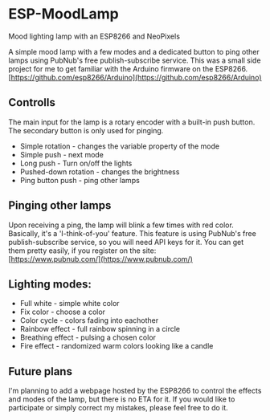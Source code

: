 # ESP-MoodLamp
Mood lighting lamp with an ESP8266 and NeoPixels

A simple mood lamp with a few modes and a dedicated
button to ping other lamps using PubNub's
free publish-subscribe service. This was a small
side project for me to get familiar with the Arduino firmware
on the ESP8266.  
[https://github.com/esp8266/Arduino](https://github.com/esp8266/Arduino)

## Controlls
The main input for the lamp is a rotary encoder with a built-in
push button. The secondary button is only used for pinging.
- Simple rotation - changes the variable property of the mode
- Simple push - next mode
- Long push - Turn on/off the lights
- Pushed-down rotation - changes the brightness
- Ping button push - ping other lamps

## Pinging other lamps
Upon receiving a ping, the lamp will blink
a few times with red color. Basically, it's
a 'I-think-of-you' feature. This feature is using PubNub's
free publish-subscribe service, so you will need
API keys for it. You can get them pretty easily,
if you register on the site:  
[https://www.pubnub.com/](https://www.pubnub.com/)

## Lighting modes:
- Full white - simple white color
- Fix color - choose a color
- Color cycle - colors fading into eachother
- Rainbow effect - full rainbow spinning in a circle
- Breathing effect - pulsing a chosen color
- Fire effect - randomized warm colors looking like a candle

## Future plans
I'm planning to add a webpage hosted by the ESP8266
to control the effects and modes of the lamp, but
there is no ETA for it. If you would like to participate or
simply correct my mistakes, please feel free to do it.
